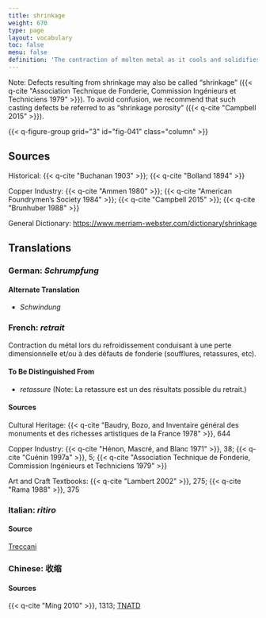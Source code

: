 ```yaml
---
title: shrinkage
weight: 670
type: page
layout: vocabulary
toc: false
menu: false
definition: 'The contraction of molten metal as it cools and solidifies after casting, resulting in a reduction of the overall dimensions of the cast as well as possible casting defects. See [II.4§1.1.1](#II.4§1.1.1).'
---
```


<div class="backmatter">
Note: Defects resulting from shrinkage may also be called “shrinkage” ({{< q-cite "Association Technique de Fonderie, Commission Ingénieurs et Techniciens 1979" >}}). To avoid confusion, we recommend that such casting defects be referred to as “shrinkage porosity” ({{< q-cite "Campbell 2015" >}}).
</div>

{{< q-figure-group grid="3" id="fig-041" class="column" >}}

## Sources

Historical: {{< q-cite "Buchanan 1903" >}}; {{< q-cite "Bolland 1894" >}}

Copper Industry: {{< q-cite "Ammen 1980" >}}; {{< q-cite "American Foundrymen’s Society 1984" >}}; {{< q-cite "Campbell 2015" >}}; {{< q-cite "Brunhuber 1988" >}}

General Dictionary: <https://www.merriam-webster.com/dictionary/shrinkage>

## Translations

<div class="accordion">

### **German**: *Schrumpfung*

#### Alternate Translation

- *Schwindung*

### **French**: *retrait*

Contraction du métal lors du refroidissement conduisant à une perte dimensionnelle et/ou à des défauts de fonderie (soufflures, retassures, etc).

#### To Be Distinguished From

- *retassure* (Note: La retassure est un des résultats possible du retrait.)

#### Sources

Cultural Heritage: {{< q-cite "Baudry, Bozo, and Inventaire général des monuments et des richesses artistiques de la France 1978" >}}, 644

Copper Industry: {{< q-cite "Hénon, Mascré, and Blanc 1971" >}}, 38; {{< q-cite "Cuénin 1997a" >}}, 5; {{< q-cite "Association Technique de Fonderie, Commission Ingénieurs et Techniciens 1979" >}}

Art and Craft Textbooks: {{< q-cite "Lambert 2002" >}}, 275; {{< q-cite "Rama 1988" >}}, 375

### **Italian**: *ritiro*

#### Source

[Treccani](https://www.treccani.it/enciclopedia/ritiro_%28Dizionario-delle-Scienze-Fisiche%29/)

### **Chinese**: 收缩

#### Sources

{{< q-cite "Ming 2010" >}}, 1313; [TNATD](https://terms.naer.edu.tw/detail/941509/?index=5)

</div>
